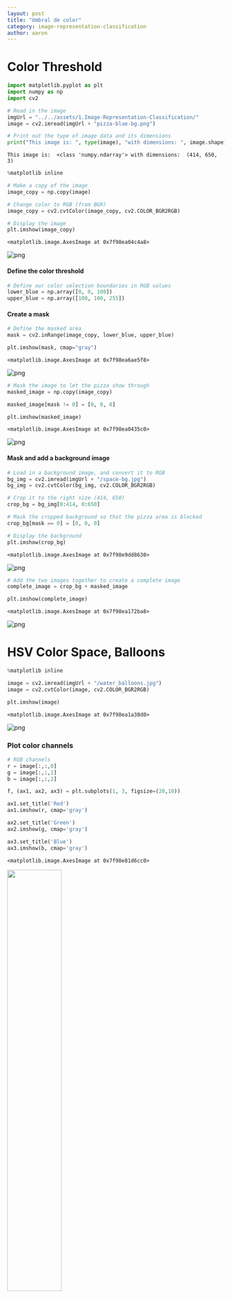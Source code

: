 ```yaml
---
layout: post
title: "Umbral de color"
category: image-representation-classification
author: aaron
---
```


# Color Threshold


```python
import matplotlib.pyplot as plt
import numpy as np
import cv2
```


```python
# Read in the image
imgUrl = "../../assets/1.Image-Representation-Classification/"
image = cv2.imread(imgUrl + "pizza-blue-bg.png")

# Print out the type of image data and its dimensions
print("This image is: ", type(image), "with dimensions: ", image.shape)
```

    This image is:  <class 'numpy.ndarray'> with dimensions:  (414, 650, 3)



```python
%matplotlib inline

# Make a copy of the image
image_copy = np.copy(image)

# Change color to RGB (from BGR)
image_copy = cv2.cvtColor(image_copy, cv2.COLOR_BGR2RGB)

# Display the image
plt.imshow(image_copy)
```




    <matplotlib.image.AxesImage at 0x7f98ea04c4a8>




![png](/assets/1.Image-Representation-Classification/Color%20Threshold_files/Color%20Threshold_3_1.png)


#### Define the color threshold


```python
# Define our color selection boundaries in RGB values
lower_blue = np.array([0, 0, 100])
upper_blue = np.array([100, 100, 255])
```

#### Create a mask


```python
# Define the masked area
mask = cv2.inRange(image_copy, lower_blue, upper_blue)

plt.imshow(mask, cmap="gray")
```




    <matplotlib.image.AxesImage at 0x7f98ea6ae5f8>




![png](/assets/1.Image-Representation-Classification/Color%20Threshold_files/Color%20Threshold_7_1.png)



```python
# Mask the image to let the pizza show through
masked_image = np.copy(image_copy)

masked_image[mask != 0] = [0, 0, 0]

plt.imshow(masked_image)
```




    <matplotlib.image.AxesImage at 0x7f98ea0435c0>




![png](/assets/1.Image-Representation-Classification/Color%20Threshold_files/Color%20Threshold_8_1.png)


#### Mask and add a background image


```python
# Load in a background image, and convert it to RGB
bg_img = cv2.imread(imgUrl + "/space-bg.jpg")
bg_img = cv2.cvtColor(bg_img, cv2.COLOR_BGR2RGB)

# Crop it to the right size (414, 650)
crop_bg = bg_img[0:414, 0:650]

# Mask the cropped background so that the pizza area is blocked
crop_bg[mask == 0] = [0, 0, 0]

# Display the background
plt.imshow(crop_bg)
```




    <matplotlib.image.AxesImage at 0x7f98e9dd8630>




![png](/assets/1.Image-Representation-Classification/Color%20Threshold_files/Color%20Threshold_10_1.png)



```python
# Add the two images together to create a complete image
complete_image = crop_bg + masked_image

plt.imshow(complete_image)
```




    <matplotlib.image.AxesImage at 0x7f98ea172ba8>




![png](/assets/1.Image-Representation-Classification/Color%20Threshold_files/Color%20Threshold_11_1.png)


# HSV Color Space, Balloons


```python
%matplotlib inline

image = cv2.imread(imgUrl + "/water_balloons.jpg")
image = cv2.cvtColor(image, cv2.COLOR_BGR2RGB)

plt.imshow(image)
```




    <matplotlib.image.AxesImage at 0x7f98ea1a38d0>




![png](/assets/1.Image-Representation-Classification/Color%20Threshold_files/Color%20Threshold_13_1.png)


### Plot color channels


```python
# RGB channels
r = image[:,:,0]
g = image[:,:,1]
b = image[:,:,2]

f, (ax1, ax2, ax3) = plt.subplots(1, 3, figsize=(20,10))

ax1.set_title('Red')
ax1.imshow(r, cmap='gray')

ax2.set_title('Green')
ax2.imshow(g, cmap='gray')

ax3.set_title('Blue')
ax3.imshow(b, cmap='gray')
```




    <matplotlib.image.AxesImage at 0x7f98e81d6cc0>




<img src="/assets/1.Image-Representation-Classification/Color%20Threshold_files/Color%20Threshold_15_1.png" style="width: 50%">



```python
# Convert from RGB to HSV
hsv = cv2.cvtColor(image, cv2.COLOR_RGB2HSV)

# HSV channels
h = hsv[:,:,0]
s = hsv[:,:,1]
v = hsv[:,:,2]

f, (ax1, ax2, ax3) = plt.subplots(1, 3, figsize=(20,10))

ax1.set_title('Hue')
ax1.imshow(h, cmap='gray')

ax2.set_title('Saturation')
ax2.imshow(s, cmap='gray')

ax3.set_title('Value')
ax3.imshow(v, cmap='gray')
```




    <matplotlib.image.AxesImage at 0x7f98ea449208>



<img src="/assets/1.Image-Representation-Classification/Color%20Threshold_files/Color%20Threshold_16_1.png" style="width: 50%">


### Define pink and hue selection thresholds


```python
# Define our color selection criteria in HSV values
lower_hue = np.array([150,0,0]) 
upper_hue = np.array([174,210,255])
```


```python
# Define our color selection criteria in RGB values
lower_pink = np.array([180,0,100]) 
upper_pink = np.array([255,255,230])
```

### Mask the image


```python
# Define the masked area in RGB space
mask_rgb = cv2.inRange(image, lower_pink, upper_pink)

# mask the image
masked_image = np.copy(image)
masked_image[mask_rgb==0] = [0,0,0]

# Vizualize the mask
plt.imshow(masked_image)
```




    <matplotlib.image.AxesImage at 0x7f98ea6e7ba8>




![png](/assets/1.Image-Representation-Classification/Color%20Threshold_files/Color%20Threshold_21_1.png)



```python
# Now try HSV!

# Define the masked area in HSV space
mask_hsv = cv2.inRange(hsv, lower_hue, upper_hue)

# mask the image
masked_image = np.copy(image)
masked_image[mask_hsv==0] = [0,0,0]

# Vizualize the mask
plt.imshow(masked_image)
```




    <matplotlib.image.AxesImage at 0x7f98ea76d198>




![png](/assets/1.Image-Representation-Classification/Color%20Threshold_files/Color%20Threshold_22_1.png)

